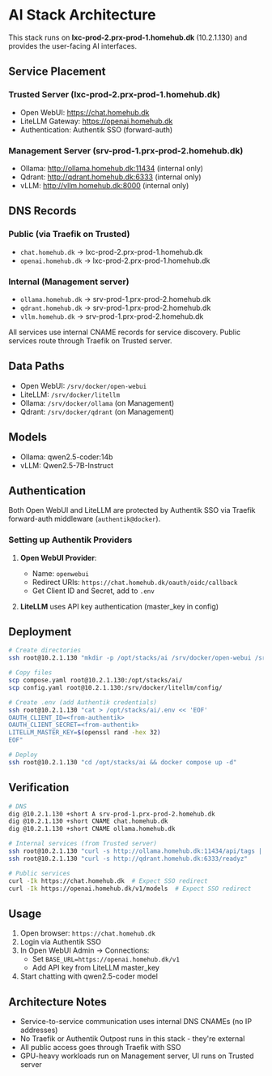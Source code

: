 # AI Stack Architecture

This stack runs on **lxc-prod-2.prx-prod-1.homehub.dk** (10.2.1.130) and provides the user-facing AI interfaces.

## Service Placement

### Trusted Server (lxc-prod-2.prx-prod-1.homehub.dk)
- Open WebUI: https://chat.homehub.dk
- LiteLLM Gateway: https://openai.homehub.dk
- Authentication: Authentik SSO (forward-auth)

### Management Server (srv-prod-1.prx-prod-2.homehub.dk)
- Ollama: http://ollama.homehub.dk:11434 (internal only)
- Qdrant: http://qdrant.homehub.dk:6333 (internal only)
- vLLM: http://vllm.homehub.dk:8000 (internal only)

## DNS Records

### Public (via Traefik on Trusted)
- `chat.homehub.dk` → lxc-prod-2.prx-prod-1.homehub.dk
- `openai.homehub.dk` → lxc-prod-2.prx-prod-1.homehub.dk

### Internal (Management server)
- `ollama.homehub.dk` → srv-prod-1.prx-prod-2.homehub.dk
- `qdrant.homehub.dk` → srv-prod-1.prx-prod-2.homehub.dk
- `vllm.homehub.dk` → srv-prod-1.prx-prod-2.homehub.dk

All services use internal CNAME records for service discovery. Public services route through Traefik on Trusted server.

## Data Paths

- Open WebUI: `/srv/docker/open-webui`
- LiteLLM: `/srv/docker/litellm`
- Ollama: `/srv/docker/ollama` (on Management)
- Qdrant: `/srv/docker/qdrant` (on Management)

## Models

- Ollama: qwen2.5-coder:14b
- vLLM: Qwen2.5-7B-Instruct

## Authentication

Both Open WebUI and LiteLLM are protected by Authentik SSO via Traefik forward-auth middleware (`authentik@docker`).

### Setting up Authentik Providers

1. **Open WebUI Provider**:
   - Name: `openwebui`
   - Redirect URIs: `https://chat.homehub.dk/oauth/oidc/callback`
   - Get Client ID and Secret, add to `.env`

2. **LiteLLM** uses API key authentication (master_key in config)

## Deployment

```bash
# Create directories
ssh root@10.2.1.130 "mkdir -p /opt/stacks/ai /srv/docker/open-webui /srv/docker/litellm/config"

# Copy files
scp compose.yaml root@10.2.1.130:/opt/stacks/ai/
scp config.yaml root@10.2.1.130:/srv/docker/litellm/config/

# Create .env (add Authentik credentials)
ssh root@10.2.1.130 "cat > /opt/stacks/ai/.env << 'EOF'
OAUTH_CLIENT_ID=<from-authentik>
OAUTH_CLIENT_SECRET=<from-authentik>
LITELLM_MASTER_KEY=$(openssl rand -hex 32)
EOF"

# Deploy
ssh root@10.2.1.130 "cd /opt/stacks/ai && docker compose up -d"
```

## Verification

```bash
# DNS
dig @10.2.1.130 +short A srv-prod-1.prx-prod-2.homehub.dk
dig @10.2.1.130 +short CNAME chat.homehub.dk
dig @10.2.1.130 +short CNAME ollama.homehub.dk

# Internal services (from Trusted server)
ssh root@10.2.1.130 "curl -s http://ollama.homehub.dk:11434/api/tags | jq"
ssh root@10.2.1.130 "curl -s http://qdrant.homehub.dk:6333/readyz"

# Public services
curl -Ik https://chat.homehub.dk  # Expect SSO redirect
curl -Ik https://openai.homehub.dk/v1/models  # Expect SSO redirect
```

## Usage

1. Open browser: `https://chat.homehub.dk`
2. Login via Authentik SSO
3. In Open WebUI Admin → Connections:
   - Set `BASE_URL=https://openai.homehub.dk/v1`
   - Add API key from LiteLLM master_key
4. Start chatting with qwen2.5-coder model

## Architecture Notes

- Service-to-service communication uses internal DNS CNAMEs (no IP addresses)
- No Traefik or Authentik Outpost runs in this stack - they're external
- All public access goes through Traefik with SSO
- GPU-heavy workloads run on Management server, UI runs on Trusted server

